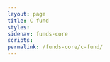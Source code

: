 ```yaml
---
layout: page
title: C fund
styles:
sidenav: funds-core
scripts:
permalink: /funds-core/c-fund/
---
```


